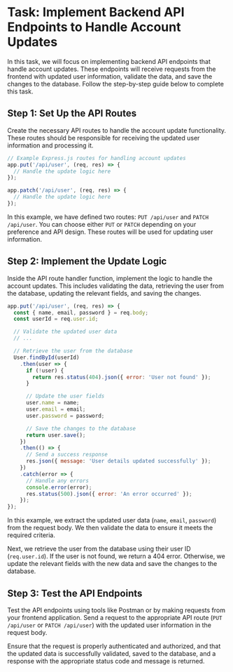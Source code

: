 # Task: Implement Backend API Endpoints to Handle Account Updates

In this task, we will focus on implementing backend API endpoints that handle account updates. These endpoints will receive requests from the frontend with updated user information, validate the data, and save the changes to the database. Follow the step-by-step guide below to complete this task.

## Step 1: Set Up the API Routes

Create the necessary API routes to handle the account update functionality. These routes should be responsible for receiving the updated user information and processing it.

```javascript
// Example Express.js routes for handling account updates
app.put('/api/user', (req, res) => {
  // Handle the update logic here
});

app.patch('/api/user', (req, res) => {
  // Handle the update logic here
});
```

In this example, we have defined two routes: `PUT /api/user` and `PATCH /api/user`. You can choose either `PUT` or `PATCH` depending on your preference and API design. These routes will be used for updating user information.

## Step 2: Implement the Update Logic

Inside the API route handler function, implement the logic to handle the account updates. This includes validating the data, retrieving the user from the database, updating the relevant fields, and saving the changes.

```javascript
app.put('/api/user', (req, res) => {
  const { name, email, password } = req.body;
  const userId = req.user.id;

  // Validate the updated user data
  // ...

  // Retrieve the user from the database
  User.findById(userId)
    .then(user => {
      if (!user) {
        return res.status(404).json({ error: 'User not found' });
      }

      // Update the user fields
      user.name = name;
      user.email = email;
      user.password = password;

      // Save the changes to the database
      return user.save();
    })
    .then(() => {
      // Send a success response
      res.json({ message: 'User details updated successfully' });
    })
    .catch(error => {
      // Handle any errors
      console.error(error);
      res.status(500).json({ error: 'An error occurred' });
    });
});
```

In this example, we extract the updated user data (`name`, `email`, `password`) from the request body. We then validate the data to ensure it meets the required criteria.

Next, we retrieve the user from the database using their user ID (`req.user.id`). If the user is not found, we return a 404 error. Otherwise, we update the relevant fields with the new data and save the changes to the database.

## Step 3: Test the API Endpoints

Test the API endpoints using tools like Postman or by making requests from your frontend application. Send a request to the appropriate API route (`PUT /api/user` or `PATCH /api/user`) with the updated user information in the request body.

Ensure that the request is properly authenticated and authorized, and that the updated data is successfully validated, saved to the database, and a response with the appropriate status code and message is returned.

